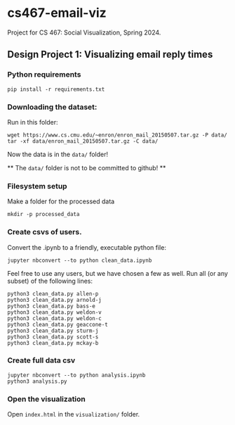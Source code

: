 # cs467-email-viz

Project for CS 467: Social Visualization, Spring 2024. 

## Design Project 1: Visualizing email reply times

### Python requirements

```
pip install -r requirements.txt
```

### Downloading the dataset:

Run in this folder:
 
```
wget https://www.cs.cmu.edu/~enron/enron_mail_20150507.tar.gz -P data/
tar -xf data/enron_mail_20150507.tar.gz -C data/
```

Now the data is in the `data/` folder! 

** The `data/` folder is not to be committed to github! ** 

### Filesystem setup

Make a folder for the processed data

```
mkdir -p processed_data
```

### Create csvs of users. 

Convert the .ipynb to a friendly, executable python file:

```
jupyter nbconvert --to python clean_data.ipynb 
```

Feel free to use any users, but we have chosen a few as well. Run all (or any subset) of the following lines:

```
python3 clean_data.py allen-p
python3 clean_data.py arnold-j
python3 clean_data.py bass-e
python3 clean_data.py weldon-v
python3 clean_data.py weldon-c
python3 clean_data.py geaccone-t
python3 clean_data.py sturm-j
python3 clean_data.py scott-s
python3 clean_data.py mckay-b
```

### Create full data csv

``` 
jupyter nbconvert --to python analysis.ipynb
python3 analysis.py
```

### Open the visualization

Open `index.html` in the `visualization/` folder. 
